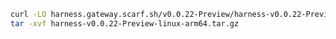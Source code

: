 ```bash
curl -LO harness.gateway.scarf.sh/v0.0.22-Preview/harness-v0.0.22-Preview-linux-arm64.tar.gz
tar -xvf harness-v0.0.22-Preview-linux-arm64.tar.gz
```

<!---
Non Scarf cURL
curl -LO https://github.com/harness/harness-cli/releases/download/v0.0.22-Preview/harness-v0.0.22-Preview-linux-arm64.tar.gz
-->

<!---
Scarf cURL
curl -LO harness.gateway.scarf.sh/v0.0.22-Preview/harness-v0.0.22-Preview-linux-arm64.tar.gz
-->
